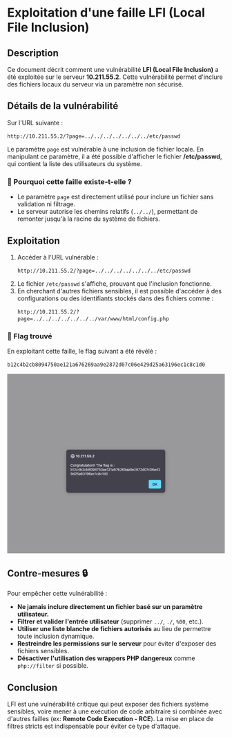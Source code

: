# Exploitation d'une faille LFI (Local File Inclusion)

## Description

Ce document décrit comment une vulnérabilité **LFI (Local File Inclusion)** a été exploitée sur le serveur **10.211.55.2**. Cette vulnérabilité permet d'inclure des fichiers locaux du serveur via un paramètre non sécurisé.

## Détails de la vulnérabilité

Sur l'URL suivante :
```
http://10.211.55.2/?page=../../../../../../../etc/passwd
```
Le paramètre `page` est vulnérable à une inclusion de fichier locale. En manipulant ce paramètre, il a été possible d'afficher le fichier **/etc/passwd**, qui contient la liste des utilisateurs du système.

### 📌 Pourquoi cette faille existe-t-elle ?
- Le paramètre `page` est directement utilisé pour inclure un fichier sans validation ni filtrage.
- Le serveur autorise les chemins relatifs (`../../`), permettant de remonter jusqu'à la racine du système de fichiers.

## Exploitation

1. Accéder à l'URL vulnérable :
   ```
   http://10.211.55.2/?page=../../../../../../../etc/passwd
   ```
2. Le fichier `/etc/passwd` s'affiche, prouvant que l'inclusion fonctionne.
3. En cherchant d'autres fichiers sensibles, il est possible d'accéder à des configurations ou des identifiants stockés dans des fichiers comme :
   ```
   http://10.211.55.2/?page=../../../../../../../var/www/html/config.php
   ```

### 🎯 Flag trouvé
En exploitant cette faille, le flag suivant a été révélé :
```
b12c4b2cb8094750ae121a676269aa9e2872d07c06e429d25a63196ec1c8c1d0
```

![1](images/lfi.png)

## Contre-mesures 🔒

Pour empêcher cette vulnérabilité :
- **Ne jamais inclure directement un fichier basé sur un paramètre utilisateur.**
- **Filtrer et valider l'entrée utilisateur** (supprimer `../`, `./`, `%00`, etc.).
- **Utiliser une liste blanche de fichiers autorisés** au lieu de permettre toute inclusion dynamique.
- **Restreindre les permissions sur le serveur** pour éviter d'exposer des fichiers sensibles.
- **Désactiver l'utilisation des wrappers PHP dangereux** comme `php://filter` si possible.

## Conclusion

LFI est une vulnérabilité critique qui peut exposer des fichiers système sensibles, voire mener à une exécution de code arbitraire si combinée avec d'autres failles (ex: **Remote Code Execution - RCE**). La mise en place de filtres stricts est indispensable pour éviter ce type d'attaque.

